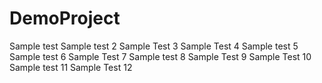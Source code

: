 # DemoProject

Sample test
Sample test 2
Sample Test 3
Sample Test 4
Sample test 5
Sample test 6
Sample Test 7
Sample test 8
Sample Test 9
Sample Test 10
Sample test 11
Sample Test 12
